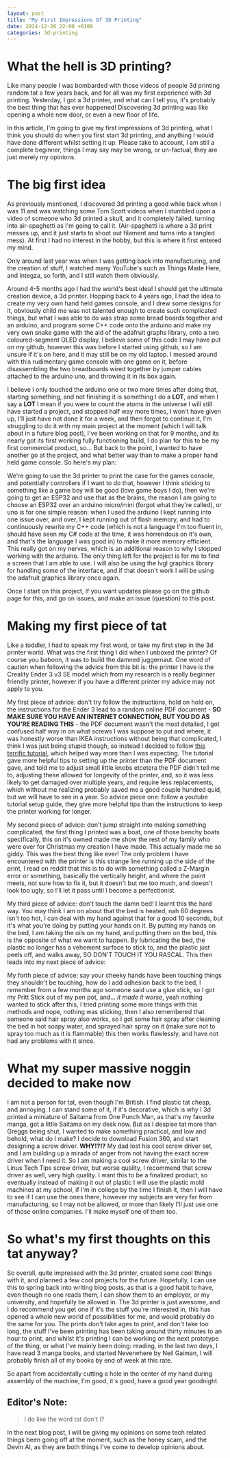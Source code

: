 ```yaml
---
layout: post
title: "My First Impressions Of 3D Printing"
date: 2024-12-26 22:00 +0100
categories: 3d-printing
---
```


# What the hell is 3D printing?

Like many people I was bombarded with those videos of people 3d printing random tat a few years back, and for all was my first experience with 3d printing. Yesterday, I got a 3d printer, and what can I tell you, it's probably the best thing that has ever happened! Discovering 3d printing was like opening a whole new door, or even a new floor of life. 

In this article, I'm going to give my first impressions of 3d printing, what I think you should do when you first start 3d printing, and anything I would have done different whilst setting it up. Please take to account, I am still a complete beginner, things I may say may be wrong, or un-factual, they are just merely my opinions. 

# The big first idea

As previously mentioned, I discovered 3d printing a good while back when I was 11 and was watching some Tom Scott videos when I stumbled upon a video of someone who 3d printed a skull, and it completely failed, turning into air-spaghetti as I'm going to call it. (Air-spaghetti is where a 3d print messes up, and it just starts to shoot out filament and turns into a tangled mess). At first I had no interest in the hobby, but this is where it first entered my mind.

Only around last year was when I was getting back into manufacturing, and the creation of stuff, I watched many YouTube's such as Things Made Here, and Integza, so forth, and I still watch them obviously. 

Around 4-5 months ago I had the world's best idea! I should get the ultimate creation device, a 3d printer. Hopping back to 4 years ago, I had the idea to create my very own hand held games console, and I drew some designs for it, obviously child me was not talented enough to create such complicated things, but what I was able to do was strap some bread boards together and an arduino, and program some C++ code onto the arduino and make my very own snake game with the aid of the adafruit graphs library, onto a two coloured-segment OLED display, I believe some of this code I may have put on my github, however this was before I started using github, so I am unsure if it's on here, and it may still be on my old laptop. I messed around with this rudimentary game console with one game on it, before disassembling the two breadboards wired together by jumper cables attached to the arduino uno, and throwing it in its box again.

I believe I only touched the arduino one or two more times after doing that, starting something, and not finishing it is something I do a **LOT**, and when I say a **LOT** I mean if you were to count the atoms in the universe I will still have started a project, and stopped half way more times, I won't have given up, I'll just have not done it for a week, and then forgot to continue it, I'm struggling to do it with my main project at the moment (which I will talk about in a future blog post), I've been working on that for 9 months, and its nearly got its first working fully functioning build, I do plan for this to be my first commercial product, so... But back to the point, I wanted to have another go at the project, and what better way than to make a proper hand held game console. So here's my plan:

We're going to use the 3d printer to print the case for the games console, and potentially controllers if I want to do that, however I think sticking to something like a game boy will be good (love game boys I do), then we're going to get an ESP32 and use that as the brains, the reason I am going to choose an ESP32 over an arduino micro/mini (forgot what they're called), or uno is for one simple reason: when I used the arduino I kept running into one issue over, and over, I kept running out of flash memory, and had to continuously rewrite my C++ code (which is not a language I'm too fluent in, should have seen my C# code at the time, it was horrendous on it's own, and that's the language I was good in) to make it more memory efficient. This really got on my nerves, which is an additional reason to why I stopped working with the arduino. The only thing left for the project is for me to find a screen that I am able to use. I will also be using the lvgl graphics library for handling some of the interface, and if that doesn't work I will be using the adafruit graphics library once again. 

Once I start on this project, if you want updates please go on the github page for this, and go on issues, and make an issue (question) to this post. 

# Making my first piece of tat

Like a toddler, I had to speak my first word, or take my first step in the 3d printer world. What was the first thing I did when I unboxed the printer? Of course you baboon, it was to build the damned juggernaut. One word of caution when following the advice from this bit is: the printer I have is the Creality Ender 3 v3 SE model which from my research is a really beginner friendly printer, however if you have a different printer my advice may not apply to you. 

My first piece of advice: don't try follow the instructions, hold on hold on, the instructions for the Ender 3 lead to a random online PDF document - **SO MAKE SURE YOU HAVE AN INTERNET CONNECTION, BUT YOU DO AS YOU'RE READING THIS** - the PDF document wasn't the most detailed, I got confused half way in on what screws I was suppose to put and where, it was honestly worse than IKEA instructions without being that complicated, I think I was just being stupid though, so instead I decided to follow [this terrific tutorial](https://www.youtube.com/watch?v=-yvuZRbpL2A), which helped way more than I was expecting. The tutorial gave more helpful tips to setting up the printer than the PDF document gave, and told me to adjust small little knobs etcetera the PDF didn't tell me to, adjusting these allowed for longevity of the printer, and, so it was less likely to get damaged over multiple years, and require less replacements, which without me realizing probably saved me a good couple hundred quid, but we will have to see in a year. So advice piece one: follow a youtube tutorial setup guide, they give more helpful tips than the instructions to keep the printer working for longer. 

My second piece of advice: don't jump straight into making something complicated, the first thing I printed was a boat, one of those benchy boats specifically, this on it's owned made me show the rest of my family who were over for Christmas my creation I have made. This actually made me so giddy. This was the best thing like ever! The only problem I have encountered with the printer is this strange line running up the side of the print, I read on reddit that this is to do with something called a Z-Margin error or something, basically the vertically height, and where the point meets, not sure how to fix it, but it doesn't but me too much, and doesn't look too ugly, so I'll let it pass until I become a perfectionist. 

My third piece of advice: don't touch the damn bed! I learnt this the hard way. You may think I am on about that the bed is heated, nah 60 degrees isn't too hot, I can deal with my hand against that for a good 10 seconds, but it's what you're doing by putting your hands on it. By putting my hands on the bed, I am taking the oils on my hand, and putting them on the bed, this is the opposite of what we want to happen. By lubricating the bed, the plastic no longer has a vehement surface to stick to, and the plastic just peels off, and walks away, SO DON'T TOUCH IT YOU RASCAL. This then leads into my next piece of advice:

My forth piece of advice: say your cheeky hands have been touching things they shouldn't be touching, how do I add adhesion back to the bed, I remember from a few months ago someone said use a glue stick, so I got my Pritt Stick out of my pen pot, and... *it made it worse*, yeah nothing wanted to stick after this, I tried printing some more things with this methods and nope, nothing was sticking, then I also remembered that someone said hair spray also works, so I got some hair spray after cleaning the bed in hot soapy water, and sprayed hair spray on it (make sure not to spray too much as it is flammable) this then works flawlessly, and have not had any problems with it since. 

# What my super massive noggin decided to make now

I am not a person for tat, even though I'm British. I find plastic tat cheap, and annoying. I can stand some of it, if it's decorative, which is why I 3d printed a miniature of Saitama from One Punch Man, as that's my favorite manga, got a little Saitama on my desk now. But as I despise tat more than Greggs being shut, I wanted to make something practical, and low and behold, what do I make? I decide to download Fusion 360, and start designing a screw driver. **WHY!?!?** My dad lost his cool screw driver set, and I am building up a mirada of anger from not having the exact screw driver when I need it. So I am making a cool screw driver, similar to the Linus Tech Tips screw driver, but worse quality, I recommend that screw driver as well, very high quality. I want this to be a finalized product, so eventually instead of making it out of plastic I will use the plastic mold machines at my school, if I'm in college by the time I finish it, then I will have to see if I can use the ones there, however my subjects are very far from manufacturing, so I may not be allowed, or more than likely I'll just use one of those online companies. I'll make myself one of them too. 

# So what's my first thoughts on this tat anyway?

So overall, quite impressed with the 3d printer, created some cool things with it, and planned a few cool projects for the future. Hopefully, I can use this to spring back into writing blog posts, as that is a good habit to have, even though no one reads them, I can show them to an employer, or my university, and hopefully be allowed in. The 3d printer is just awesome, and I do recommend you get one if it's the stuff you're interested in, this has opened a whole new world of possibilities for me, and would probably do the same for you. The prints don't take ages to print, and don't take too long, the stuff I've been printing has been taking around thirty minutes to an hour to print, and whilst it's printing I can be working on the next prototype of the thing, or what I've mainly been doing: reading, in the last two days, I have read 3 manga books, and started Neverwhere by Neil Gaiman, I will probably finish all of my books by end of week at this rate. 

So apart from accidentally cutting a hole in the center of my hand during assembly of the machine, I'm good, it's good, have a good year goodnight. 


## Editor's Note:

> I do like the word tat don't I? 

In the next blog post, I will be giving my opinions on some tech related things been going off at the moment, such as the honey scam, and the Devin AI, as they are both things I've come to develop opinions about.
